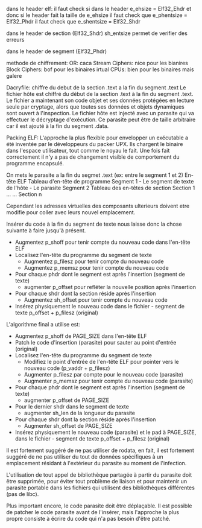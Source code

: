 dans le header elf:
 	il faut check si dans le header e_ehsize = Elf32_Ehdr et donc si le header fait la taille de e_ehsize
	il faut check que e_phentsize = Elf32_Phdr
	il faut check que e_shentsize = Elf32_Shdr
		
dans le header de section (Elf32_Shdr)
	sh_entsize permet de verifier des erreurs

dans le header de segment (Elf32_Phdr)
	

methode de chiffrement:
	OR: caca
	Stream Ciphers: nice pour les bianires
	Block Ciphers: bof pour les binaires
	irtual CPUs: bien pour les binaires mais galere

Dacryfile:
	chiffre du debut de la section .text a la fin du segment .text
	Le fichier hôte est chiffré du début de la section .text à la fin du segment .text.
	Le fichier a maintenant son code objet et ses données protégées en lecture seule par cryptage, alors que toutes ses données et objets dynamiques sont ouvert à l'inspection.
	Le fichier hôte est injecté avec un parasite qui va effectuer le décryptage d'exécution.
	Ce parasite peut être de taille arbitraire car il est ajouté à la fin du segment .data.

Packing ELF:
	L'approche la plus flexible pour envelopper un exécutable a été inventée par le développeurs du packer UPX.
	Ils chargent le binaire dans l'espace utilisateur, tout comme le noyau le fait.
	Une fois fait correctement il n'y a pas de changement visible de comportement du programme encapsulé. 


On mets le parasite a la fin du segmet .text (ex: entre le segment 1 et 2)
En-tête ELF
  Tableau d'en-tête de programme
  Segment 1 - Le segment de texte de l'hôte
      - Le parasite
  Segment 2
  Tableau des en-têtes de section
  Section 1
  ...
  ...
  Section n

Cependant les adresses virtuelles des composants ulterieurs doivent etre modifie pour coller avec leurs nouvel emplacement.

Insérer du code à la fin du segment de texte nous laisse donc la chose suivante à faire jusqu'à présent.

  * Augmentez p_shoff pour tenir compte du nouveau code dans l'en-tête ELF
  * Localisez l'en-tête du programme du segment de texte
    * Augmentez p_filesz pour tenir compte du nouveau code
    * Augmentez p_memsz pour tenir compte du nouveau code
  * Pour chaque phdr dont le segment est après l'insertion (segment de texte)
    * augmenter p_offset pour refléter la nouvelle position après l'insertion
  * Pour chaque shdr dont la section réside après l'insertion
    * Augmentez sh_offset pour tenir compte du nouveau code
  * Insérez physiquement le nouveau code dans le fichier - segment de texte p_offset + p_filesz (original)


L'algorithme final a utilise est:

  * Augmentez p_shoff de PAGE_SIZE dans l'en-tête ELF
  * Patch le code d'insertion (parasite) pour sauter au point d'entrée (original)
  * Localisez l'en-tête du programme du segment de texte
    * Modifiez le point d'entrée de l'en-tête ELF pour pointer vers le nouveau code (p_vaddr + p_filesz)
    * Augmenter p_filesz par compte pour le nouveau code (parasite)
    * Augmenter p_memsz pour tenir compte du nouveau code (parasite)
  * Pour chaque phdr dont le segment est après l'insertion (segment de texte)
    * augmenter p_offset de PAGE_SIZE
  * Pour le dernier shdr dans le segment de texte
    * augmenter sh_len de la longueur du parasite
  * Pour chaque shdr dont la section réside après l'insertion
    * Augmenter sh_offset de PAGE_SIZE
  * Insérez physiquement le nouveau code (parasite) et le pad à PAGE_SIZE, dans le fichier - segment de texte p_offset + p_filesz (original)

Il est fortement suggéré de ne pas utiliser de rodata, en fait, il est fortement suggéré de ne pas utiliser du tout de données spécifiques à un emplacement résidant à l'extérieur du parasite au moment de l'infection.

L'utilisation de tout appel de bibliothèque partagée à partir du parasite doit être supprimée, pour éviter tout problème de liaison et pour maintenir un parasite portable dans les fichiers qui utilisent des bibliothèques différentes (pas de libc).

Plus important encore, le code parasite doit être déplaçable.
Il est possible de patcher le code parasite avant de l'insérer, mais l'approche la plus propre consiste à écrire du code qui n'a pas besoin d'être patché.
















